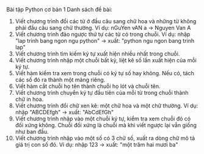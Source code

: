 Bài tập Python cơ bản 1
Danh sách đề bài:
1. Viết chương trình đổi các từ ở đầu câu sang chữ hoa và những từ không phải đầu câu sang chữ thường.
 Ví dụ: nGuYen vAN a → Nguyen Van A
2. Viết chương trình đảo ngược thứ tự các từ có trong chuỗi.
 Ví dụ: nhập "lap trinh bang ngon ngu python" → xuất: "python ngu ngon bang trinh lap"
3. Viết chương trình tìm kiếm ký tự xuất hiện nhiều nhất trong chuỗi.
4. Viết chương trình nhập một chuỗi bất kỳ, liệt kê số lần xuất hiện của mỗi ký tự.
5. Viết hàm kiểm tra xem trong chuỗi có ký tự số hay không. Nếu có, tách các số đó ra thành một mảng riêng.
6. Viết hàm cắt chuỗi họ tên thành chuỗi họ lót và chuỗi tên.
7. Viết chương trình chuyển ký tự đầu tiên của mỗi từ trong chuỗi thành chữ in hoa.
8. Viết chương trình đổi chữ xen kẽ: một chữ hoa và một chữ thường.
 Ví dụ: nhập "ABCDEfgh" → xuất: "AbCdEfGh"
9. Viết chương trình nhập vào một chuỗi ký tự, kiểm tra xem chuỗi đó có đối xứng không.
 Chuỗi đối xứng là chuỗi mà khi viết ngược lại vẫn giống như ban đầu.
10. Viết chương trình nhập vào một số có 3 chữ số, xuất ra dòng chữ mô tả giá trị con số đó.
 Ví dụ: nhập 123 → xuất: "một trăm hai mươi ba"

